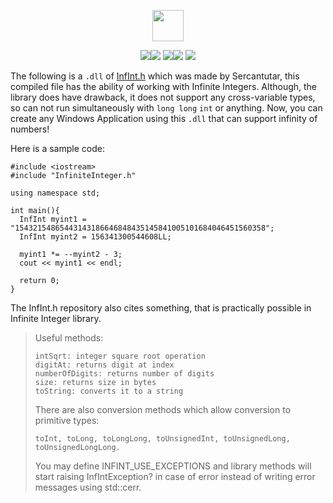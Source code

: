 <p align="center"><img src="https://img.shields.io/badge/INFINITE%20-INTEGER-blue?style=for-the-badge&logo=appveyor" height="50"></p>
<p align="center"><img src="https://img.shields.io/github/issues/AitzazImtiaz/InfiniteInteger?style=social&logo=appveyor"><img src="https://img.shields.io/github/forks/AitzazImtiaz/InfiniteInteger?style=social&logo=appveyor"> <img src="https://img.shields.io/github/stars/AitzazImtiaz/InfiniteInteger?style=social&logo=appveyor"><img src="https://img.shields.io/github/license/AitzazImtiaz/InfiniteInteger?style=social&logo=appveyor"> <img src="https://img.shields.io/twitter/url?url=https%3A%2F%2Fgithub.com%2FAitzazImtiaz%2FInfiniteInteger"></p>

The following is a ```.dll``` of [InfInt.h](https://github.com/sercantutar/infint/blob/master/InfInt.h) which was made by Sercantutar, this compiled file has the ability of working with Infinite Integers. Although, the library does have drawback, it does not support any cross-variable types, so can not run simultaneously with ```long long``` ```int``` or anything. Now, you can create any Windows Application using this ```.dll``` that can support infinity of numbers! 

Here is a sample code:
```
#include <iostream>
#include "InfiniteInteger.h"

using namespace std;

int main(){
  InfInt myint1 = "15432154865443143186646848435145841005101684046451560358";
  InfInt myint2 = 156341300544608LL;

  myint1 *= --myint2 - 3;
  cout << myint1 << endl;
  
  return 0;
}
```

The InfInt.h repository also cites something, that is practically possible in Infinite Integer library.
<blockquote>
Useful methods:

    intSqrt: integer square root operation
    digitAt: returns digit at index
    numberOfDigits: returns number of digits
    size: returns size in bytes
    toString: converts it to a string

There are also conversion methods which allow conversion to primitive types:

    toInt, toLong, toLongLong, toUnsignedInt, toUnsignedLong, toUnsignedLongLong.

You may define INFINT_USE_EXCEPTIONS and library methods will start raising InfIntException? in case of error instead of writing error messages using std::cerr.
</blockquote>

